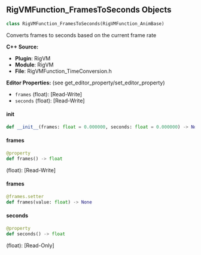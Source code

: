 ## RigVMFunction_FramesToSeconds Objects

```python
class RigVMFunction_FramesToSeconds(RigVMFunction_AnimBase)
```

Converts frames to seconds based on the current frame rate

**C++ Source:**

- **Plugin**: RigVM
- **Module**: RigVM
- **File**: RigVMFunction_TimeConversion.h

**Editor Properties:** (see get_editor_property/set_editor_property)

- ``frames`` (float):  [Read-Write]
- ``seconds`` (float):  [Read-Write]

<a id="unreal.RigVMFunction_FramesToSeconds.__init__"></a>

#### __init__

```python
def __init__(frames: float = 0.000000, seconds: float = 0.000000) -> None
```

<a id="unreal.RigVMFunction_FramesToSeconds.frames"></a>

#### frames

```python
@property
def frames() -> float
```

(float):  [Read-Write]

<a id="unreal.RigVMFunction_FramesToSeconds.frames"></a>

#### frames

```python
@frames.setter
def frames(value: float) -> None
```

<a id="unreal.RigVMFunction_FramesToSeconds.seconds"></a>

#### seconds

```python
@property
def seconds() -> float
```

(float):  [Read-Only]

<a id="unreal.RigUnit_FramesToSeconds"></a>